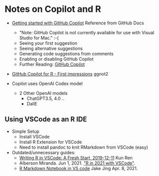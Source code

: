 Notes on Copilot and R
========================

- [Getting started with GitHub Copilot](https://docs.github.com/en/copilot/getting-started-with-github-copilot?tool=visualstudio) Reference from GitHub Docs
    - "Note: GitHub Copilot is not currently available for use with Visual Studio for Mac." :-(
    - Seeing your first suggestion
    - Seeing alternative suggestions
    - Generating code suggestions from comments
    - Enabling or disabling GitHub Copilot
    - Further Reading: [GitHub Copilot](https://copilot.github.com/)

- [GitHub Copilot for R - First impressions](https://www.youtube.com/watch?v=NGM7Z1Dd9fE) ggnot2

- Copilot uses OpenAI Codex model
    - 2 Other OpenAI models
        - ChatGPT3.5, 4.0 ..
        - DallE



Using VSCode as an R IDE
-------------------------
- Simple Setup
    - Install VSCode
    - Install R Extension for VSCode
    - Need to install pandoc to knit RMarkdown from VSCode (easy)
- Outdated/unnecessary guides: 
    - [Writing R in VSCode: A Fresh Start, 2019-12-11](https://renkun.me/2019/12/11/writing-r-in-vscode-a-fresh-start/) Kun Ren
    - Alberson Miranda. Jun 1, 2021. ["R in 2021 with VSCode"](https://datamares.netlify.app/en/post/r-vscode/). 
    - [R Markdown Notebook in VS code](https://towardsdev.com/r-markdown-notebook-in-vs-code-3adb5a61417a) Jake Jing Apr. 8, 2021.

